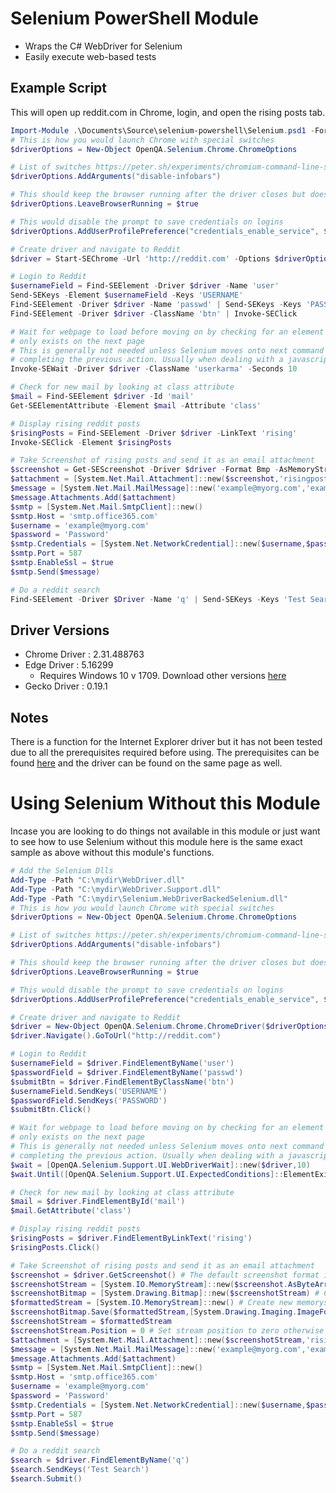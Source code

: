 # Selenium PowerShell Module

- Wraps the C# WebDriver for Selenium
- Easily execute web-based tests

## Example Script
This will open up reddit.com in Chrome, login, and open the rising posts tab.
```PowerShell
Import-Module .\Documents\Source\selenium-powershell\Selenium.psd1 -Force
# This is how you would launch Chrome with special switches
$driverOptions = New-Object OpenQA.Selenium.Chrome.ChromeOptions

# List of switches https://peter.sh/experiments/chromium-command-line-switches/
$driverOptions.AddArguments("disable-infobars")

# This should keep the browser running after the driver closes but does not seem to work from console
$driverOptions.LeaveBrowserRunning = $true

# This would disable the prompt to save credentials on logins
$driverOptions.AddUserProfilePreference("credentials_enable_service", $false)

# Create driver and navigate to Reddit
$driver = Start-SEChrome -Url 'http://reddit.com' -Options $driverOptions

# Login to Reddit
$usernameField = Find-SEElement -Driver $driver -Name 'user'
Send-SEKeys -Element $usernameField -Keys 'USERNAME'
Find-SEElement -Driver $driver -Name 'passwd' | Send-SEKeys -Keys 'PASSWORD'
Find-SEElement -Driver $driver -ClassName 'btn' | Invoke-SEClick

# Wait for webpage to load before moving on by checking for an element that
# only exists on the next page
# This is generally not needed unless Selenium moves onto next command before
# completing the previous action. Usually when dealing with a javascript form
Invoke-SEWait -Driver $driver -ClassName 'userkarma' -Seconds 10

# Check for new mail by looking at class attribute
$mail = Find-SEElement $driver -Id 'mail'
Get-SEElementAttribute -Element $mail -Attribute 'class'

# Display rising reddit posts
$risingPosts = Find-SEElement -Driver $driver -LinkText 'rising'
Invoke-SEClick -Element $risingPosts

# Take Screenshot of rising posts and send it as an email attachment
$screenshot = Get-SEScreenshot -Driver $driver -Format Bmp -AsMemoryStream
$attachment = [System.Net.Mail.Attachment]::new($screenshot,'risingposts.bmp')
$message = [System.Net.Mail.MailMessage]::new('example@myorg.com','example@myorg.com')
$message.Attachments.Add($attachment)
$smtp = [System.Net.Mail.SmtpClient]::new()
$smtp.Host = 'smtp.office365.com'
$username = 'example@myorg.com'
$password = 'Password'
$smtp.Credentials = [System.Net.NetworkCredential]::new($username,$password)
$smtp.Port = 587
$smtp.EnableSsl = $true
$smtp.Send($message)

# Do a reddit search
Find-SEElement -Driver $Driver -Name 'q' | Send-SEKeys -Keys 'Test Search' -SubmitForm
```

## Driver Versions

- Chrome Driver : 2.31.488763
- Edge Driver : 5.16299
  * Requires Windows 10 v 1709. Download other versions [here](https://developer.microsoft.com/en-us/microsoft-edge/tools/webdriver/)
- Gecko Driver : 0.19.1

## Notes
There is a function for the Internet Explorer driver but it has not been tested due to all the prerequisites required before using. The prerequisites can be found [here](https://github.com/SeleniumHQ/selenium/wiki/InternetExplorerDriver#required-configuration) and the driver can be found on the same page as well.

# Using Selenium Without this Module
Incase you are looking to do things not available in this module or just want to see how to use Selenium without this module here is the same exact sample as above without this module's functions.
```PowerShell
# Add the Selenium Dlls
Add-Type -Path "C:\mydir\WebDriver.dll"
Add-Type -Path "C:\mydir\WebDriver.Support.dll"
Add-Type -Path "C:\mydir\Selenium.WebDriverBackedSelenium.dll"
# This is how you would launch Chrome with special switches
$driverOptions = New-Object OpenQA.Selenium.Chrome.ChromeOptions

# List of switches https://peter.sh/experiments/chromium-command-line-switches/
$driverOptions.AddArguments("disable-infobars")

# This should keep the browser running after the driver closes but does not seem to work from console
$driverOptions.LeaveBrowserRunning = $true

# This would disable the prompt to save credentials on logins
$driverOptions.AddUserProfilePreference("credentials_enable_service", $false)

# Create driver and navigate to Reddit
$driver = New-Object OpenQA.Selenium.Chrome.ChromeDriver($driverOptions)
$driver.Navigate().GoToUrl("http://reddit.com")

# Login to Reddit
$usernameField = $driver.FindElementByName('user')
$passwordField = $driver.FindElementByName('passwd')
$submitBtn = $driver.FindElementByClassName('btn')
$usernameField.SendKeys('USERNAME')
$passwordField.SendKeys('PASSWORD')
$submitBtn.Click()

# Wait for webpage to load before moving on by checking for an element that
# only exists on the next page
# This is generally not needed unless Selenium moves onto next command before
# completing the previous action. Usually when dealing with a javascript form
$wait = [OpenQA.Selenium.Support.UI.WebDriverWait]::new($driver,10)
$wait.Until([OpenQA.Selenium.Support.UI.ExpectedConditions]::ElementExists([OpenQA.Selenium.By]::ClassName('userkarma')))

# Check for new mail by looking at class attribute
$mail = $driver.FindElementById('mail')
$mail.GetAttribute('class')

# Display rising reddit posts
$risingPosts = $driver.FindElementByLinkText('rising')
$risingPosts.Click()

# Take Screenshot of rising posts and send it as an email attachment
$screenshot = $driver.GetScreenshot() # The default screenshot format is PNG
$screenshotStream = [System.IO.MemoryStream]::new($screenshot.AsByteArray) # Save screenshot in memorystream variable
$screenshotBitmap = [System.Drawing.Bitmap]::new($screenshotStream) # Create new bitmap of screenshot
$formattedStream = [System.IO.MemoryStream]::new() # Create new memorystream to save formatted screenshot to
$screenshotBitmap.Save($formattedStream,[System.Drawing.Imaging.ImageFormat]::Bmp) # Save image to memorystream in Bmp format
$screenshotStream = $formattedStream
$screenshotStream.Position = 0 # Set stream position to zero otherwise attachment will be invalid
$attachment = [System.Net.Mail.Attachment]::new($screenshotStream,'risingposts.bmp')
$message = [System.Net.Mail.MailMessage]::new('example@myorg.com','example@myorg.com')
$message.Attachments.Add($attachment)
$smtp = [System.Net.Mail.SmtpClient]::new()
$smtp.Host = 'smtp.office365.com'
$username = 'example@myorg.com'
$password = 'Password'
$smtp.Credentials = [System.Net.NetworkCredential]::new($username,$password)
$smtp.Port = 587
$smtp.EnableSsl = $true
$smtp.Send($message)

# Do a reddit search
$search = $driver.FindElementByName('q')
$search.SendKeys('Test Search')
$search.Submit()
```
